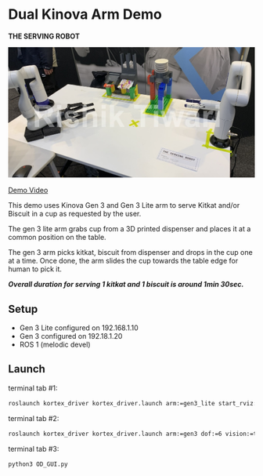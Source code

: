 # Dual Kinova Arm Demo

**THE SERVING ROBOT**

![Demo Setup](./demo_setup.jpg)

[Demo Video](https://www.youtube.com/watch?v=MwPl-zXpSRk)

This demo uses Kinova Gen 3 and Gen 3 Lite arm to serve Kitkat and/or Biscuit in a cup as requested by the user.

The gen 3 lite arm grabs cup from a 3D printed dispenser and places it at a common position on the table.

The gen 3 arm picks kitkat, biscuit from dispenser and drops in the cup one at a time. Once done, the arm slides the cup towards the table edge for human to pick it.

***Overall duration for serving 1 kitkat and 1 biscuit is around 1min 30sec.***

## Setup
+ Gen 3 Lite configured on 192.168.1.10
+ Gen 3 configured on 192.18.1.20
+ ROS 1 (melodic devel)

## Launch
terminal tab #1:
```sh
roslaunch kortex_driver kortex_driver.launch arm:=gen3_lite start_rviz:=false
```

terminal tab #2:
```sh
roslaunch kortex_driver kortex_driver.launch arm:=gen3 dof:=6 vision:=true gripper:=robotiq_2f_140 ip_address:=192.168.1.20 start_rviz:=false
```

terminal tab #3:
```sh
python3 OD_GUI.py
```



